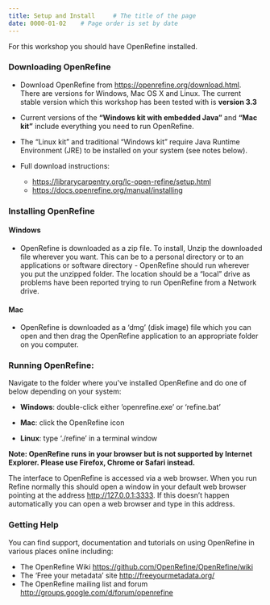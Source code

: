 ```yaml
---
title: Setup and Install     # The title of the page
date: 0000-01-02    # Page order is set by date
---
```


For this workshop you should have OpenRefine installed.

### Downloading OpenRefine

* Download OpenRefine from <https://openrefine.org/download.html>.
There are versions for Windows, Mac OS X and Linux. The current stable version which this workshop has been tested with is __version 3.3__

* Current versions of the __“Windows kit with embedded Java”__ and __“Mac kit”__ include everything you need to run OpenRefine.

* The “Linux kit” and traditional “Windows kit” require Java Runtime Environment (JRE) to be installed on your system (see notes below).

* Full download instructions:
  - <https://librarycarpentry.org/lc-open-refine/setup.html>  
  - <https://docs.openrefine.org/manual/installing>

### Installing OpenRefine

#### Windows
* OpenRefine is downloaded as a zip file. To install, Unzip the downloaded file wherever you want. This can be to a personal directory or to an applications or software directory - OpenRefine should run wherever you put the unzipped folder. The location should be a “local” drive as problems have been reported trying to run OpenRefine from a Network drive.

#### Mac
* OpenRefine is downloaded as a ‘dmg’ (disk image) file which you can open and then drag the OpenRefine application to an appropriate folder on you computer.

### Running OpenRefine:
Navigate to the folder where you've installed OpenRefine and do one of below depending on your system:
* __Windows__: double-click either ’openrefine.exe’ or ‘refine.bat’

* __Mac__: click the OpenRefine icon

* __Linux__: type ‘./refine’ in a terminal window

__Note: OpenRefine runs in your browser but is not supported by Internet Explorer. Please use Firefox, Chrome or Safari instead.__

The interface to OpenRefine is accessed via a web browser. When you run Refine normally this should open a window in your default web browser pointing at the address http://127.0.0.1:3333. If this doesn’t happen automatically you can open a web browser and type in this address.

### Getting Help
You can find support, documentation and tutorials on using OpenRefine in various places online including:

* The OpenRefine Wiki <https://github.com/OpenRefine/OpenRefine/wiki>
* The ‘Free your metadata’ site <http://freeyourmetadata.org/>
* The OpenRefine mailing list and forum <http://groups.google.com/d/forum/openrefine>
